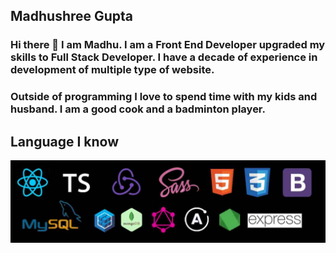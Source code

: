 ## Madhushree Gupta


### Hi there 👋  I am Madhu. I am a Front End Developer upgraded my skills to Full Stack Developer. I have a decade of experience in development of multiple type of website.

### Outside of programming I love to spend time with my kids and husband. I am a good cook and a badminton player. 

## Language I know

![alt text](https://github.com/madhushree007/madhushree007/blob/main/tech.jpg)



<!--
**madhushree007/madhushree007** is a ✨ _special_ ✨ repository because its `README.md` (this file) appears on your GitHub profile.

Here are some ideas to get you started:

- 🔭 I’m currently working on ...
- 🌱 I’m currently learning ...
- 👯 I’m looking to collaborate on ...
- 🤔 I’m looking for help with ...
- 💬 Ask me about ...
- 📫 How to reach me: ...
- 😄 Pronouns: ...
- ⚡ Fun fact: ...
-->
